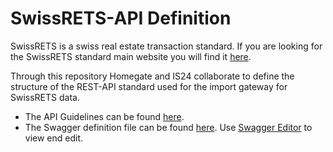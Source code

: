 # SwissRETS-API Definition

SwissRETS is a swiss real estate transaction standard. If you are looking for the SwissRETS standard main website you will find it [here](https://swissrets.ch).

Through this repository Homegate and IS24 collaborate to define the structure of the REST-API standard used for the import gateway for SwissRETS data.

* The API Guidelines can be found [here](/docs/API-GUIDELINES.md).
* The Swagger definition file can be found [here](/docs/swagger.json). Use [Swagger Editor](https://editor.swagger.io/) to view end edit.
